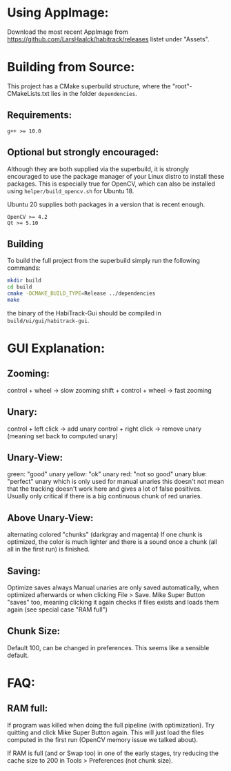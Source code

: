 # Using AppImage:
Download the most recent AppImage from https://github.com/LarsHaalck/habitrack/releases listet under "Assets".

# Building from Source:
This project has a CMake superbuild structure, where the "root"-CMakeLists.txt lies in the folder `dependencies`.

## Requirements:
```
g++ >= 10.0
```

## Optional but strongly encouraged:
Although they are both supplied via the superbuild, it is strongly encouraged to use the package manager of your Linux distro to install these packages.
This is especially true for OpenCV, which can also be installed using `helper/build_opencv.sh` for Ubuntu 18.

Ubuntu 20 supplies both packages in a version that is recent enough.

```
OpenCV >= 4.2
Qt >= 5.10
```

## Building
To build the full project from the superbuild simply run the following commands:

```bash
mkdir build
cd build
cmake -DCMAKE_BUILD_TYPE=Release ../dependencies
make
```
the binary of the HabiTrack-Gui should be compiled in `build/ui/gui/habitrack-gui`.


# GUI Explanation:
## Zooming:
control + wheel -> slow zooming
shift + control + wheel -> fast zooming

## Unary:
control + left click -> add unary
control + right click -> remove unary (meaning set back to computed unary)

## Unary-View:
green: "good" unary
yellow: "ok" unary
red: "not so good" unary
blue: "perfect" unary which is only used for manual unaries
this doesn't not mean that the tracking doesn't work here and gives a lot of false positives.
Usually only critical if there is a big continuous chunk of red unaries.

## Above Unary-View:
alternating colored "chunks" (darkgray and magenta)
If one chunk is optimized, the color is much lighter and there is a sound once a chunk (all all in the first run) is finished.

## Saving:
Optimize saves always
Manual unaries are only saved automatically, when optimized afterwards or when clicking File > Save.
Mike Super Button "saves" too, meaning clicking it again checks if files exists and loads them again (see special case "RAM full")

## Chunk Size:
Default 100, can be changed in preferences. This seems like a sensible default.

# FAQ:
## RAM full:
If program was killed when doing the full pipeline (with optimization). Try quitting and click Mike Super Button again.
This will just load the files computed in the first run (OpenCV memory issue we talked about).

If RAM is full (and or Swap too) in one of the early stages, try reducing the cache size to 200 in Tools > Preferences (not chunk size).

